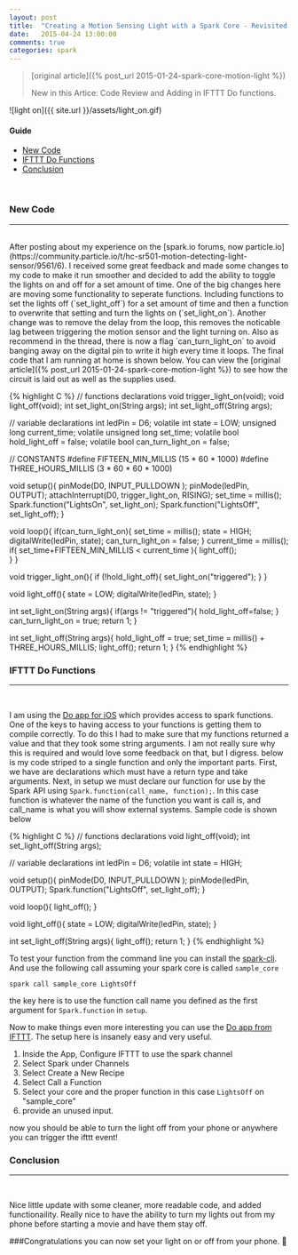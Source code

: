 ```yaml
---
layout: post
title:  "Creating a Motion Sensing Light with a Spark Core - Revisited with DO IFTTT integration"
date:   2015-04-24 13:00:00
comments: true
categories: spark
---
```


> [original article]({% post_url 2015-01-24-spark-core-motion-light %})
>
> New in this Artice: Code Review and Adding in IFTTT Do functions. 

![light on]({{ site.url }}/assets/light_on.gif)



#### Guide
* [New Code](#new_code)
* [IFTTT Do Functions](#do_func)
* [Conclusion](#conclusion)

<br>

### <a name="new_code">New Code</a>
--------------------------

<br>
After posting about my experience on the [spark.io forums, now particle.io](https://community.particle.io/t/hc-sr501-motion-detecting-light-sensor/9561/6). I received some great feedback and made some changes to my code to make it run smoother and decided to add the ability to toggle the lights on and off for a set amount of time. One of the big changes here are moving some functionality to seperate functions. Including functions to set the lights off (`set_light_off`) for a set amount of time and then a function to overwrite that setting and turn the lights on (`set_light_on`). Another change was to remove the delay from the loop, this removes the noticable lag between triggering the motion sensor and the light turning on. Also as recommend in the thread, there is now a flag `can_turn_light_on` to avoid banging away on the digital pin to write it high every time it loops. The final code that I am running at home is shown below. You can view the [original article]({% post_url 2015-01-24-spark-core-motion-light %}) to see how the circuit is laid out as well as the supplies used.

{% highlight C %}
// functions declarations
void trigger_light_on(void);
void light_off(void);
int set_light_on(String args);
int set_light_off(String args);

// variable declarations
int ledPin = D6;
volatile int state = LOW;
unsigned long current_time;
volatile unsigned long set_time;
volatile bool hold_light_off = false;
volatile bool can_turn_light_on = false;

// CONSTANTS
#define FIFTEEN_MIN_MILLIS (15 * 60 * 1000)
#define THREE_HOURS_MILLIS (3 * 60 * 60 * 1000)

void setup(){
  pinMode(D0, INPUT_PULLDOWN );
  pinMode(ledPin, OUTPUT);
  attachInterrupt(D0, trigger_light_on, RISING);
  set_time = millis(); 
  Spark.function("LightsOn", set_light_on);
  Spark.function("LightsOff", set_light_off);
}

void loop(){
  if(can_turn_light_on){
    set_time = millis();
    state = HIGH;
    digitalWrite(ledPin, state);
    can_turn_light_on = false;
  }
  current_time = millis();
  if( set_time+FIFTEEN_MIN_MILLIS < current_time ){
    light_off();   
  }
}

void trigger_light_on(){
  if (!hold_light_off){
    set_light_on("triggered");
  }
}

void light_off(){
  state = LOW;
  digitalWrite(ledPin, state);
}



int set_light_on(String args){
    if(args != "triggered"){
        hold_light_off=false;
    }
  can_turn_light_on = true;
  return 1;
}

int set_light_off(String args){
  hold_light_off = true;
  set_time = millis() + THREE_HOURS_MILLIS;
  light_off();
  return 1;
}
{% endhighlight %} 



### <a name="do_func">IFTTT Do Functions</a>
--------------------------

<br>

I am using the [Do app for iOS](https://ifttt.com/products) which provides access to spark functions. One of the keys to having access to your functions is getting them to compile correctly. To do this I had to make sure that my functions returned a value and that they took some string arguments. I am not really sure why this is required and would love some feedback on that, but I digress. below is my code striped to a single function and only the important parts. First, we have are declarations which must have a return type and take arguments. Next, in setup we must declare our function for use by the Spark API using `Spark.function(call_name, function);`. In this case function is whatever the name of the function you want is call is, and call_name is what you will show external systems. Sample code is shown below

{% highlight C %}
// functions declarations
void light_off(void);
int set_light_off(String args);

// variable declarations
int ledPin = D6;
volatile int state = HIGH;

void setup(){
  pinMode(D0, INPUT_PULLDOWN );
  pinMode(ledPin, OUTPUT);
  Spark.function("LightsOff", set_light_off);
}

void loop(){
  light_off();
}

void light_off(){
  state = LOW;
  digitalWrite(ledPin, state);
}

int set_light_off(String args){
  light_off();
  return 1;
}
{% endhighlight %} 

To test your function from the command line you can install the [spark-cli](https://github.com/spark/spark-cli). And use the following call assuming your spark core is called `sample_core`

`spark call sample_core LightsOff`

the key here is to use the function call name you defined as the first argument for `Spark.function` in `setup`.

Now to make things even more interesting you can use the [Do app from IFTTT](https://ifttt.com/products/do/button). The setup here is insanely easy and very useful.

1. Inside the App, Configure IFTTT to use the spark channel
2. Select Spark under Channels
3. Select Create a New Recipe
4. Select Call a Function
5. Select your core and the proper function in this case `LightsOff` on "sample_core"
6. provide an unused input.

now you should be able to turn the light off from your phone or anywhere you can trigger the ifttt event!


### <a name="conclusion">Conclusion</a>
--------------------------

<br>

Nice little update with some cleaner, more readable code, and added functionaility. Really nice to have the ability to turn my lights out from my phone before starting a movie and have them stay off.  

###Congratulations you can now set your light on or off from your phone. 🍻 

